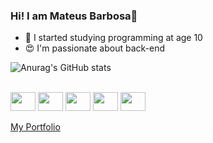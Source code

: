 ### Hi! I am Mateus Barbosa👋

- 🤯 I started studying programming at age 10
- 😍 I'm passionate about back-end

![Anurag's GitHub stats](https://github-readme-stats.vercel.app/api?username=MateusBarbosa1&show_icons=true&theme=dracula)

<div style="display: inline_block"><br>
  <img align="center" height="30" width="40" src="https://cdn.jsdelivr.net/gh/devicons/devicon/icons/nodejs/nodejs-plain.svg" />
  <img align="center" height="30" width="40" src="https://cdn.jsdelivr.net/gh/devicons/devicon/icons/javascript/javascript-original.svg" />
  <img align="center" height="30" width="40" src="https://cdn.jsdelivr.net/gh/devicons/devicon/icons/mysql/mysql-plain-wordmark.svg" />
  <img align="center" height="30" width="40" src="https://cdn.jsdelivr.net/gh/devicons/devicon/icons/css3/css3-original.svg" />
  <img align="center" height="30" width="40" src="https://cdn.jsdelivr.net/gh/devicons/devicon/icons/html5/html5-original.svg" />
          
</div>

<br>
<a  href="https://mateusbarbosa1.github.io/Portifolio/">My Portfolio</a>
